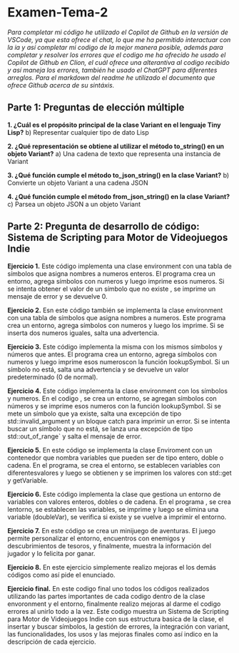 # Examen-Tema-2

_Para completar mi código he utilizado el Copilot de Github en la versión de VSCode, ya que esta ofrece el chat, lo que me ha permitido interactuar con la ia y así completar mi codigo de la mejor manera posible, además para completar y resolver los errores que el codigo me ha ofrecido he usado el Copilot de Github en Clion, el cuál ofrece una alterantiva al codigo recibido y así maneja los errores, también he usado el ChatGPT para diferentes arreglos. Para el markdown del readme he utilizado el documento que ofrece Github acerca de su sintáxis._
## Parte 1: Preguntas de elección múltiple
**1. ¿Cuál es el propósito principal de la clase Variant en el lenguaje Tiny Lisp?**
b) Representar cualquier tipo de dato Lisp

**2. ¿Qué representación se obtiene al utilizar el método to_string() en un objeto Variant?**
a) Una cadena de texto que representa una instancia de Variant

**3. ¿Qué función cumple el método to_json_string() en la clase Variant?**
b) Convierte un objeto Variant a una cadena JSON

**4. ¿Qué función cumple el método from_json_string() en la clase Variant?**
c) Parsea un objeto JSON a un objeto Variant

## Parte 2: Pregunta de desarrollo de código: Sistema de Scripting para Motor de Videojuegos Indie
**Ejercicio 1.**
Este código implementa una clase environment con una tabla de símbolos que asigna nombres a numeros enteros. El programa  crea un entorno, agrega símbolos con numeros y luego imprime esos numeros. Si se intenta obtener el valor de un símbolo que no existe , se imprime un mensaje de error y se devuelve 0.

**Ejercicio 2.**
Esn este código también se implementa la clase environment con una tabla de símbolos que asigna nombres a numeros. Este programa crea un entorno, agrega símbolos  con numeros y luego los imprime. Si se inserta dos numeros iguales, salta una advertencia.

**Ejercicio 3.**
Este código implementa la misma con los mismos símbolos y números que antes. El programa crea un entorno, agrega símbolos con numeros y luego imprime esos numeroscon la función lookupSymbol. Si un símbolo no está, salta una advertencia y se devuelve un valor predeterminado (0 de normal).

**Ejercicio 4.** 
Este código implementa la clase environment con los símbolos y numeros. En el codigo , se crea un entorno, se agregan símbolos con números y se imprime esos numeros con la función lookupSymbol. Si se mete un símbolo que ya existe, salta una excepción de tipo std::invalid_argument y un bloque catch para imprimir un error. Si se intenta buscar un símbolo que no está, se lanza una excepción de tipo std::out_of_range` y salta el mensaje de error.

**Ejercicio 5.** 
En este código se implementa la clase Enviroment con un contenedor que nombra variables que pueden ser de tipo entero, doble o cadena. En el programa, se crea el entorno, se establecen variables con diferentesvalores y luego se obtienen y se imprimen los valores con std::get y getVariable.

**Ejercicio 6.**
Este código implementa la clase  que gestiona un entorno de variables con valores enteros, dobles o de cadena. En el programa , se crea lentorno, se establecen las variables, se imprime y luego se elimina una variable (doubleVar), se verifica si existe y se vuelve a imprimir el entorno.

**Ejercicio 7.** 
En este código se crea un minijuego de aventuras. El juego permite personalizar el entorno, encuentros con enemigos y descubrimientos de tesoros, y finalmente, muestra la información del jugador y lo felicita por ganar.

**Ejercicio 8.** 
En este ejercicio simplemente realizo mejoras el los demás códigos como así pide el enunciado.

**Ejercicio final.** 
En este codigo final uno todos los códigos realizados utilizando las partes importantes de cada codigo dentro de la clase envoronment y el entorno, finalmente realizo mejoras al darme el codigo errores al unirlo todo a la vez. Este codigo muestra  un Sistema de Scripting para Motor de Videojuegos Indie con sus estructura basica de la clase, el insertar y buscar símbolos, la gestión de errores, la integración con variant, las funcionalidades, los usos y las mejoras finales como así indico en la descripción de cada ejercicio.
